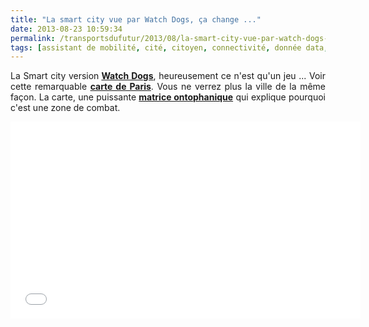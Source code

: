 ```yaml
---
title: "La smart city vue par Watch Dogs, ça change ..."
date: 2013-08-23 10:59:34
permalink: /transportsdufutur/2013/08/la-smart-city-vue-par-watch-dogs-ca-change.html
tags: [assistant de mobilité, cité, citoyen, connectivité, donnée data, données réelles, gouvernance, internet des objets, surveillance, virtuel]
---
```


<p style="text-align: justify;">La Smart city version<strong> <a href="http://watchdogs.ubi.com/watchdogs/fr-fr/game-info/index.aspx" target="_blank">Watch Dogs</a></strong>, heureusement ce n'est qu'un jeu ... Voir cette remarquable <strong><a href="http://wearedata.watchdogs.com/start.php?locale=fr-FR&city=paris" target="_blank">carte de Paris</a></strong>. Vous ne verrez plus la ville de la même façon. La carte, une puissante <strong><a href="https://gabrielplassat.github.io/transportsdufutur/2013/08/metanote-17-la-mutation-numerique-nengendre-pas-seulement-de-nouveaux-moyens-de-transports-elle-modi.html" target="_blank">matrice ontophanique</a></strong> qui explique pourquoi c'est une zone de combat.</p> <iframe frameborder="0" height="315" src="//www.youtube.com/embed/ZQRh6d7oUdA" width="560"></iframe>
